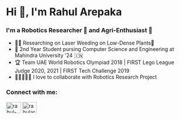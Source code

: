 <h1 align="left">Hi 👋, I'm Rahul Arepaka</h1>
<h3 align="left">I'm a Robotics Researcher 🤖 and Agri-Enthusiast 🌱</h3>

- 🧑‍💻 Researching on Laser Weeding on Low-Dense Plants🌱
- 🏫 2nd Year Student pursing Computer Science and Engineering at Mahindra University '24 🇮🇳 
- 🏆 Team UAE World Robotics Olympiad 2018 | FIRST Lego League Judge 2020, 2021 | FIRST Tech Challenge 2019 
- 🧑🏻‍🤝‍🧑🏼 I love to collaborate with Robotics Research Project

<h3 align="left">Connect with me:</h3>
<p align="left">
<a href="https://linkedin.com/in/rahul-arepaka" target="blank"><img align="center" src="https://raw.githubusercontent.com/rahuldkjain/github-profile-readme-generator/master/src/images/icons/Social/linked-in-alt.svg" alt="rahul-arepaka" height="30" width="40" /></a>
<a href="https://instagram.com/rahularepaka" target="blank"><img align="center" src="https://raw.githubusercontent.com/rahuldkjain/github-profile-readme-generator/master/src/images/icons/Social/instagram.svg" alt="rahularepaka" height="30" width="40" /></a>
</p>

